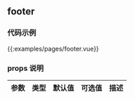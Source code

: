## footer
### 代码示例

{{:examples/pages/footer.vue}}

### props 说明

| 参数      |类型| 默认值    | 可选值|描述    |
|:-------- | :--------|:--------  |:--------|:---------|
